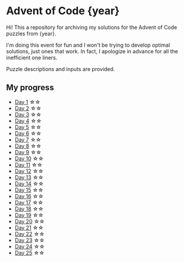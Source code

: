 # Advent of Code {year}

Hi! This a repository for archiving my solutions for the Advent of Code puzzles from {year}.

I'm doing this event for fun and I won't be trying to develop optimal solutions, just ones that work. In fact, I apologize in advance for all the inefficient one liners.

Puzzle descriptions and inputs are provided.

## My progress

- [Day 1](day01) ☆☆
- [Day 2](day02) ☆☆
- [Day 3](day03) ☆☆
- [Day 4](day04) ☆☆
- [Day 5](day05) ☆☆
- [Day 6](day06) ☆☆
- [Day 7](day07) ☆☆
- [Day 8](day08) ☆☆
- [Day 9](day09) ☆☆
- [Day 10](day10) ☆☆
- [Day 11](day11) ☆☆
- [Day 12](day12) ☆☆
- [Day 13](day13) ☆☆
- [Day 14](day14) ☆☆
- [Day 15](day15) ☆☆
- [Day 16](day16) ☆☆
- [Day 17](day17) ☆☆
- [Day 18](day18) ☆☆
- [Day 19](day19) ☆☆
- [Day 20](day20) ☆☆
- [Day 21](day21) ☆☆
- [Day 22](day22) ☆☆
- [Day 23](day23) ☆☆
- [Day 24](day24) ☆☆
- [Day 25](day25) ☆☆
